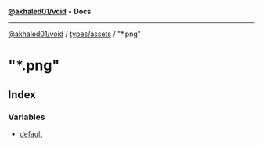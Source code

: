 [**@akhaled01/void**](../../../../README.md) • **Docs**

***

[@akhaled01/void](../../../../README.md) / [types/assets](../../README.md) / "\*.png"

# "\*.png"

## Index

### Variables

- [default](variables/default.md)
